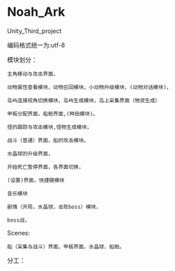 # Noah_Ark
Unity_Third_project

编码格式统一为:utf-8

模块划分：

    主角移动与攻击界面，
      
    动物属性查看模块，动物召回模块，小动物升级模块，(动物对话模块)，
    
    岛屿连接视角切换模块，岛屿生成模块，岛上采集界面（物资生成）
    
    甲板分配界面，船舱界面,(种田模块)。
    
    怪的跟踪与攻击模块,怪物生成模块，
    
    战斗（普通）界面，船的攻击模块。
    
    水晶球的升级界面，
    
    开始死亡暂停界面，各界面切换，
    
    (设置)界面，快捷键模块
    
    音乐模块
    
    剧情（开局，水晶球，击败boss）模块，
    
    boss战，

Scenes:

    船（采集与战斗）界面，甲板界面，水晶球，船舱。

分工：
    

